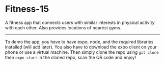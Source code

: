 # Fitness-15

A fitness app that connects users with similar interests in physical activity with each other. Also provides locations of nearest gyms.

---

To demo the app, you have to have expo, node, and the required libraries installed (will add later). You also have to download the expo client on your phone or use a virtual machine. Then simply clone the repo using `git clone` then `expo start` in the cloned repo, scan the QR code and enjoy!
